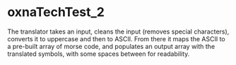 # oxnaTechTest_2


The translator takes an input, cleans the input (removes special characters), converts it to uppercase and then to ASCII. From there it maps the ASCII to a pre-built array of morse code, and populates an output array with the translated symbols, with some spaces between for readability.